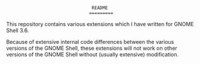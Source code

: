                                     README
                                   =========

This repository contains various extensions which I have written for GNOME Shell 3.6. 

Because of extensive internal code differences between the various versions of the 
GNOME Shell, these extensions will not work on other versions of the GNOME Shell 
without (usually extensive) modification.

